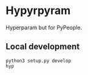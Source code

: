 # Hypyrpyram

Hyperparam but for PyPeople.

## Local development

```
python3 setup.py develop
hyp
```
